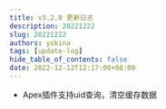 ```yaml
---
title: v3.2.0 更新日志
description: 20221222
slug: 20221222
authors: yokina
tags: [update-log]
hide_table_of_contents: false
date: 2022-12-12T12:17:00+08:00
---
```


- Apex插件支持uid查询，清空缓存数据